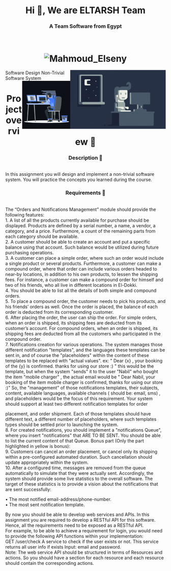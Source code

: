 <h1 align="center">Hi 👋, We are ELTARSH Team</h1>
<h3 align="center">A Team Software from Egypt</h3><br>
<h1 align="center">
        <img align="center" src="https://readme-typing-svg.herokuapp.com?font=Press+Start+2P&size=20&color=4DD421&lines=Hey!+We+are;Best+Software+developer" alt="Mahmoud_Elseny" />
        </h1>
<img alt="Night Coding" src="https://raw.githubusercontent.com/AVS1508/AVS1508/master/assets/Night-Coding.gif" align="right"/>
Software Design 
Non-Trivial Software System
<img align="right" src="https://raw.githubusercontent.com/SubhadeepZilong/SubhadeepZilong/main/icons/animation_500_kxa883sd.gif" alt="Unfortunately I didn't find the author of the pic, feel to open a pull request if found" width="30%" />
<h1 align="center">Project overview 👋</h1>
<h3 align="center">Description 👋</h3> <br>
In this assignment you will design and implement a non-trivial software system. You will
practice the concepts you learned during the course.
<h3 align="center">Requirements 👋</h3> <br>
The “Orders and Notifications Management” module should provide the following features:<br>
1. A list of all the products currently available for purchase should be displayed. Products are defined
by a serial number, a name, a vendor, a category, and a price. Furthermore, a count of the
remaining parts from each category should be available.<br>
2. A customer should be able to create an account and put a specific balance using that account.
Such balance would be utilized during future purchasing operations.<br>
3. A customer can place a simple order, where such an order would include a single product or
several products. Furthermore, a customer can make a compound order, where that order can
include various orders headed to near-by locations, in addition to his own products, to lessen the
shipping fees. For instance, a customer can make a compound order for himself and two of his
friends, who all live in different locations in El-Dokki. <br>
4. You should be able to list all the details of both simple and compound orders. <br>
5. To place a compound order, the customer needs to pick his products, and his friends’ orders as
well. Once the order is placed, the balance of each order is deducted from its corresponding
customer. <br>
6. After placing the order, the user can ship the order. For simple orders, when an order is shipped,
its shipping fees are deducted from its customer’s account. For compound orders, when an order
is shipped, its shipping fees are deducted from all the customers who participated in the
compound order. <br>
7. Notifications creation for various operations. The system manages those different notification
"templates", and the languages these templates can be sent in, and of course the "placeholders"
within the content of these templates to be replaced with "actual values".
ex: " Dear {x} , your booking of the {y} is confirmed. thanks for using our store :) "
this would be the template, but when the system "sends" it to the user "Nabil" who bought the
item "mobile charger" , the actual email would be
" Dear Nabil, your booking of the item mobile charger is confirmed, thanks for using our store :)"
So, the "management" of those notifications templates, their subjects, content, available
languages, available channels ( should be: email, sms) , and placeholders would be the focus of
this requirement. Your system should support at least two different notification templates for order

placement, and order shipment. Each of those templates should have different text, a different
number of placeholders, where such templates types should be settled prior to launching the
system. <br>
8. For created notifications, you should implement a "notifications Queue", where you insert
"notifications" that ARE TO BE SENT. You should be able to list the current content of that Queue.
Bonus part (Only the part highlighted in yellow is bonus): <br>
9. Customers can cancel an order placement, or cancel only its shipping within a pre-configured
automated duration. Such cancellation should update appropriately within the system.<br>
10. After a configured time, messages are removed from the queue automatically to simulate that
they were actually sent. Accordingly, the system should provide some live statistics to the overall
software. The target of these statistics is to provide a vision about the notifications that are sent
successfully:<br>

• The most notified email-address/phone-number.<br>
• The most sent notification template.<br>

By now you should be able to develop web services and APIs. In this assignment you are
required to develop a RESTful API for this software. Hence, all the requirements need to be
exposed as a RESTful API.<br>
For example, to be able to achieve a requirement for login, you would need to provide the
following API functions within your implementation:<br>
GET /user/check
A service to check if the user exists or not. This service returns all user info if exists
Input: email and password.<br>
Note: The web service API should be structured in terms of Resources and actions. So
you should have a section for each resource and each resource should contain the
corresponding actions.<br>
